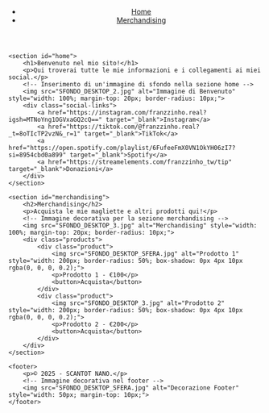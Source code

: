 <!DOCTYPE html>
<html lang="it">
<head>
    <meta charset="UTF-8">
    <meta name="viewport" content="width=device-width, initial-scale=1.0">
    <title>Il Tuo Sito</title>
    <link rel="stylesheet" href="styles.css">
</head>
<body>
    <header>
        <nav>
            <ul>
                <li><a href="#home">Home</a></li>
                <li><a href="#merchandising">Merchandising</a></li>
            </ul>
        </nav>
    </header>

    <section id="home">
        <h1>Benvenuto nel mio sito!</h1>
        <p>Qui troverai tutte le mie informazioni e i collegamenti ai miei social.</p>
        <!-- Inserimento di un'immagine di sfondo nella sezione home -->
        <img src="SFONDO_DESKTOP_2.jpg" alt="Immagine di Benvenuto" style="width: 100%; margin-top: 20px; border-radius: 10px;">
        <div class="social-links">
            <a href="https://instagram.com/franzzinho.real?igsh=MTNoYng1OGVxaGQ2cQ==" target="_blank">Instagram</a>
            <a href="https://tiktok.com/@franzzinho.real?_t=8oTIcTP2vzN&_r=1" target="_blank">TikTok</a>
            <a href="https://open.spotify.com/playlist/6FufeeFmX0VN1OkYH06zI7?si=8954cbd0a899" target="_blank">Spotify</a>
            <a href="https://streamelements.com/franzzinho_tw/tip" target="_blank">Donazioni</a>
        </div>
    </section>

    <section id="merchandising">
        <h2>Merchandising</h2>
        <p>Acquista le mie magliette e altri prodotti qui!</p>
        <!-- Immagine decorativa per la sezione merchandising -->
        <img src="SFONDO_DESKTOP_3.jpg" alt="Merchandising" style="width: 100%; margin-top: 20px; border-radius: 10px;">
        <div class="products">
            <div class="product">
                <img src="SFONDO_DESKTOP_SFERA.jpg" alt="Prodotto 1" style="width: 200px; border-radius: 50%; box-shadow: 0px 4px 10px rgba(0, 0, 0, 0.2);">
                <p>Prodotto 1 - €100</p>
                <button>Acquista</button>
            </div>
            <div class="product">
                <img src="SFONDO_DESKTOP_3.jpg" alt="Prodotto 2" style="width: 200px; border-radius: 50%; box-shadow: 0px 4px 10px rgba(0, 0, 0, 0.2);">
                <p>Prodotto 2 - €200</p>
                <button>Acquista</button>
            </div>
        </div>
    </section>

    <footer>
        <p>© 2025 - SCANTOT NANO.</p>
        <!-- Immagine decorativa nel footer -->
        <img src="SFONDO_DESKTOP_SFERA.jpg" alt="Decorazione Footer" style="width: 50px; margin-top: 10px;">
    </footer>
</body>
</html>
